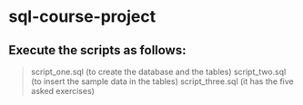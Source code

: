 ﻿# sql-course-project

## Execute the scripts as follows:

> script_one.sql    (to create the database and the tables)
> script_two.sql    (to insert the sample data in the tables)
> script_three.sql  (it has the five asked exercises)
